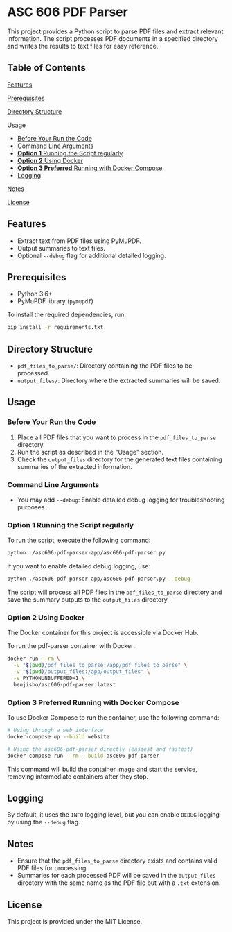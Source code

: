 # ASC 606 PDF Parser

This project provides a Python script to parse PDF files and extract relevant information. The script processes PDF documents in a specified directory and writes the results to text files for easy reference.

## Table of Contents
[Features](#features)

[Prerequisites](#prerequisites)

[Directory Structure](#directory-structure)

[Usage](#usage)
- [Before Your Run the Code](#before-your-run-the-code)
- [Command Line Arguments](#command-line-arguments)
- [**Option 1** Running the Script regularly](#option-1-running-the-script-regularly)
- [**Option 2** Using Docker](#option-2-using-docker)
- [**Option 3 Preferred** Running with Docker Compose](#option-3-preferred-running-with-docker-compose)
- [Logging](#logging)

[Notes](#notes)

[License](#license)

## Features

- Extract text from PDF files using PyMuPDF.
- Output summaries to text files.
- Optional `--debug` flag for additional detailed logging.

## Prerequisites

- Python 3.6+
- PyMuPDF library (`pymupdf`)

To install the required dependencies, run:

```bash
pip install -r requirements.txt
```

## Directory Structure

- `pdf_files_to_parse/`: Directory containing the PDF files to be processed.
- `output_files/`: Directory where the extracted summaries will be saved.

## Usage

### Before Your Run the Code

1. Place all PDF files that you want to process in the `pdf_files_to_parse` directory.
2. Run the script as described in the "Usage" section.
3. Check the `output_files` directory for the generated text files containing summaries of the extracted information.

### Command Line Arguments

- You may add `--debug`: Enable detailed debug logging for troubleshooting purposes.

### **Option 1** Running the Script regularly

To run the script, execute the following command:

```bash
python ./asc606-pdf-parser-app/asc606-pdf-parser.py
```

If you want to enable detailed debug logging, use:

```bash
python ./asc606-pdf-parser-app/asc606-pdf-parser.py --debug
```

The script will process all PDF files in the `pdf_files_to_parse` directory and save the summary outputs to the `output_files` directory.

### **Option 2** Using Docker

The Docker container for this project is accessible via Docker Hub.

To run the pdf-parser container with Docker:

```bash
docker run --rm \
  -v "$(pwd)/pdf_files_to_parse:/app/pdf_files_to_parse" \
  -v "$(pwd)/output_files:/app/output_files" \
  -e PYTHONUNBUFFERED=1 \
  benjisho/asc606-pdf-parser:latest
```

### **Option 3 Preferred** Running with Docker Compose

To use Docker Compose to run the container, use the following command:

```bash
# Using through a web interface
docker-compose up --build website

# Using the asc606-pdf-parser directly (easiest and fastest)
docker compose run --rm --build asc606-pdf-parser
```

This command will build the container image and start the service, removing intermediate containers after they stop.

## Logging

By default, it uses the `INFO` logging level, but you can enable `DEBUG` logging by using the `--debug` flag.

## Notes

- Ensure that the `pdf_files_to_parse` directory exists and contains valid PDF files for processing.
- Summaries for each processed PDF will be saved in the `output_files` directory with the same name as the PDF file but with a `.txt` extension.

## License

This project is provided under the MIT License.

